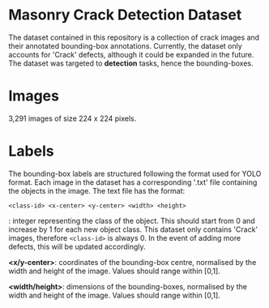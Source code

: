 # Masonry Crack Detection Dataset

The dataset contained in this repository is a collection of crack images and their annotated bounding-box annotations. Currently, the dataset only accounts for 'Crack' defects, although it could be expanded in the future. The dataset was targeted to **detection** tasks, hence the bounding-boxes.

# Images

3,291 images of size 224 x 224 pixels.

# Labels

The bounding-box labels are structured following the format used for YOLO format. Each image in the dataset has a corresponding '.txt' file containing the objects in the image. The text file has the format:

`<class-id> <x-center> <y-center> <width> <height>`


**<class-id>**: integer representing the class of the object. This should start from 0 and increase by 1 for each new object class. This dataset only contains 'Crack' images, therefore `<class-id>` is always 0. In the event of adding more defects, this will be updated accordingly.

**<x/y-center>**: coordinates of the bounding-box centre, normalised by the width and height of the image. Values should range within [0,1].

**<width/height>**: dimensions of the bounding-boxes, normalised by the width and height of the image. Values should range within [0,1].
